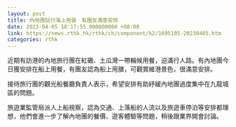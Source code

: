 ```yaml
---
layout: post
title: 內地團試行海上用餐　有團友滿意安排
date: 2023-04-05 18:17:55.000000000 +08:00
link: https://news.rthk.hk/rthk/ch/component/k2/1695105-20230405.htm
categories: rthk
---
```


近期有訪港的內地旅行團在紅磡、土瓜灣一帶輪候用餐，迫滿行人路。有內地團今日獲安排在船上用餐，有團友認為船上用膳，可觀賞維港景色，很滿意安排。

接待旅行團的觀光船餐廳負責人表示，希望安排有助紓緩內地團過度集中在九龍城區的問題。

旅遊業監管局派人上船視察，認為交通、上落船的人流以及旅遊車停泊等安排都理想，他們會進一步了解內地團的餐價、遊客體驗等問題，稍後跟業界開會討論。
